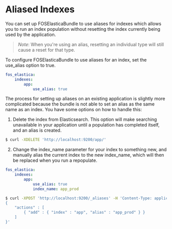Aliased Indexes
===============

You can set up FOSElasticaBundle to use aliases for indexes which allows you to run an
index population without resetting the index currently being used by the application.

> *Note*: When you're using an alias, resetting an individual type will still cause a
> reset for that type.

To configure FOSElasticaBundle to use aliases for an index, set the use_alias option to
true.

```yaml
fos_elastica:
    indexes:
        app:
            use_alias: true
```

The process for setting up aliases on an existing application is slightly more complicated
because the bundle is not able to set an alias as the same name as an index. You have some
options on how to handle this:

1) Delete the index from Elasticsearch. This option will make searching unavailable in your
   application until a population has completed itself, and an alias is created.
   
```bash
$ curl -XDELETE 'http://localhost:9200/app/'
```

2) Change the index_name parameter for your index to something new, and manually alias the
   current index to the new index_name, which will then be replaced when you run a repopulate.

```yaml
fos_elastica:
    indexes:
        app:
            use_alias: true
            index_name: app_prod
```

```bash
$ curl -XPOST 'http://localhost:9200/_aliases' -H 'Content-Type: application/json' -d '
{
    "actions" : [
        { "add" : { "index" : "app", "alias" : "app_prod" } }
    ]
}'
```
